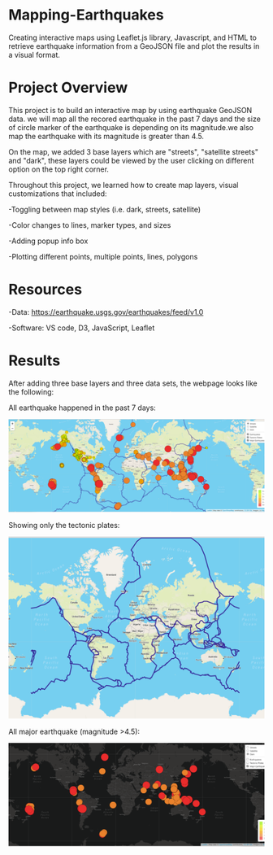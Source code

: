 # Mapping-Earthquakes

Creating interactive maps using Leaflet.js library, Javascript, and HTML to retrieve earthquake information from a GeoJSON file and plot the results in a visual format.

# Project Overview

This project is to build an interactive map by using earthquake GeoJSON data. we will map all the recored earthquake in the past 7 days and the size of circle marker of the earthquake is depending on its magnitude.we also map the earthquake with its magnitude is greater than 4.5.

On the map, we added 3 base layers which are "streets", "satellite streets" and "dark", these layers could be viewed by the user clicking on different option on the top right corner.

Throughout this project, we learned how to create map layers, visual customizations that included:

-Toggling between map styles (i.e. dark, streets, satellite)

-Color changes to lines, marker types, and sizes

-Adding popup info box

-Plotting different points, multiple points, lines, polygons

# Resources

-Data: https://earthquake.usgs.gov/earthquakes/feed/v1.0

-Software: VS code, D3, JavaScript, Leaflet

# Results

After adding three base layers and three data sets, the webpage looks like the following:

All earthquake happened in the past 7 days:

![earthquake](https://github.com/ivorfanning/Mapping-Earthquakes/blob/main/Earthquake_Challenge/image/earthquake%20map.png)

Showing only the tectonic plates:

![tectonic](https://github.com/ivorfanning/Mapping-Earthquakes/blob/main/Earthquake_Challenge/image/tectonic%20plate.png)

All major earthquake (magnitude >4.5):

![major_earthquake](https://github.com/ivorfanning/Mapping-Earthquakes/blob/main/Earthquake_Challenge/image/major%20earthquake.png)

